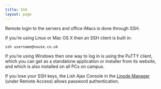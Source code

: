 ```yaml
---
title: SSH
layout: page
---
```


Remote login to the servers and office iMacs is done through SSH. 

If you’re using Linux or Mac OS X then an SSH client is built in:

    ssh username@nouse.co.uk

If you’re using Windows then one way to log in is using the PuTTY client, which you can get as a standalone application or installer from its website, and which is also installed on all PCs on campus.

If you lose your SSH keys, the Lish Ajax Console in the [Linode Manager](https://manager.linode.com/session/index) (under Remote Access) allows password authentication.
